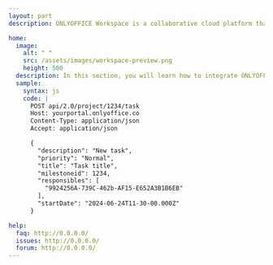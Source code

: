 ```yaml
---
layout: part
description: ONLYOFFICE Workspace is a collaborative cloud platform that allows users to manage documents, projects, emails, client relations, and timetables in one place.

home:
  image:
    alt: " "
    src: /assets/images/workspace-preview.png
    height: 500
  description: In this section, you will learn how to integrate ONLYOFFICE Workspace into your own application and interact with its backend using the Workspace API Backend. This solution is provided without editors, you need to install ONLYOFFICE Docs separately. You can also host a portal and interact with it using our methods for hosting providers.
  sample:
    syntax: js
    code: |
      POST api/2.0/project/1234/task
      Host: yourportal.onlyoffice.co
      Content-Type: application/json
      Accept: application/json

      {
        "description": "New task",
        "priority": "Normal",
        "title": "Task title",
        "milestoneid": 1234,
        "responsibles": [
          "9924256A-739C-462b-AF15-E652A3B1B6EB"
        ],
        "startDate": "2024-06-24T11-30-00.000Z"
      }

help:
  faq: http://0.0.0.0/
  issues: http://0.0.0.0/
  forum: http://0.0.0.0/
---
```

